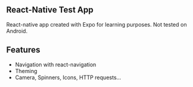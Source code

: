 ## React-Native Test App
React-native app created with Expo for learning purposes.
Not tested on Android.

## Features
* Navigation with react-navigation
* Theming
* Camera, Spinners, Icons, HTTP requests...